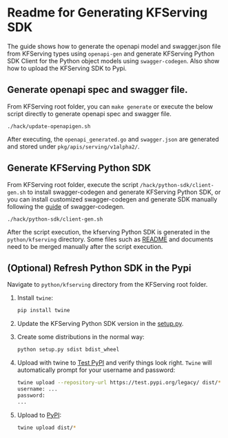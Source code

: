 
# Readme for Generating KFServing SDK

The guide shows how to generate the openapi model and swagger.json file from KFServing types using `openapi-gen` and generate KFServing Python SDK Client for the Python object models using `swagger-codegen`. Also show how to upload the KFServing SDK to Pypi.

## Generate openapi spec and swagger file.

From KFServing root folder, you can `make generate` or execute the below script directly to generate openapi spec and swagger file.

```
./hack/update-openapigen.sh
```
After executing, the `openapi_generated.go` and `swagger.json` are generated and stored under `pkg/apis/serving/v1alpha2/`.

## Generate KFServing Python SDK

From KFServing root folder, execute the script `/hack/python-sdk/client-gen.sh` to install swagger-codegen and generate KFServing Python SDK, or you can install customized swagger-codegen and generate SDK manually following the [guide](https://github.com/swagger-api/swagger-codegen#getting-started) of swagger-codegen.

```
./hack/python-sdk/client-gen.sh
```
After the script execution, the kfserving Python SDK is generated in the `python/kfserving` directory. Some files such as [README](../../python/kfserving/README.md) and documents need to be merged manually after the script execution.

## (Optional) Refresh Python SDK in the Pypi

Navigate to `python/kfserving` directory from the KFServing root folder.

1. Install `twine`:

   ```bash
   pip install twine
   ```

2. Update the KFServing Python SDK version in the [setup.py](../../python/kfserving/setup.py).

3. Create some distributions in the normal way:

    ```bash
    python setup.py sdist bdist_wheel
    ```

4. Upload with twine to [Test PyPI](https://packaging.python.org/guides/using-testpypi/) and verify things look right. `Twine` will automatically prompt for your username and password:
    ```bash
    twine upload --repository-url https://test.pypi.org/legacy/ dist/*
    username: ...
    password:
    ...
    ```

5. Upload to [PyPI](https://pypi.org/search/?q=kfserving):
    ```bash
    twine upload dist/*
    ```